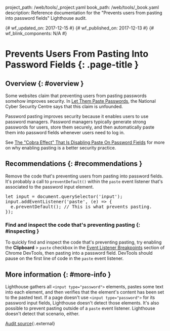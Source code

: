project_path: /web/tools/_project.yaml
book_path: /web/tools/_book.yaml
description: Reference documentation for the "Prevents users from pasting into password fields" Lighthouse audit.

{# wf_updated_on: 2017-12-15 #}
{# wf_published_on: 2017-12-13 #}
{# wf_blink_components: N/A #}

# Prevents Users From Pasting Into Password Fields  {: .page-title }

## Overview {: #overview }

Some websites claim that preventing users from pasting passwords somehow improves security. In
[Let Them Paste Passwords][LTPP], the National Cyber Security Centre says that this claim is
unfounded.

[LTPP]: https://www.ncsc.gov.uk/blog-post/let-them-paste-passwords

Password pasting improves security because it enables users to use password managers. Password
managers typically generate strong passwords for users, store them securely, and then
automatically paste them into password fields whenever users need to log in.

See [The "Cobra Effect" That Is Disabling Paste On Password Fields][Cobra] for more on why
enabling pasting is a better security practice.

[Cobra]: https://www.troyhunt.com/the-cobra-effect-that-is-disabling/

## Recommendations {: #recommendations }

Remove the code that's preventing users from pasting into password fields. It's probably a call
to `preventDefault()` within the `paste` event listener that's associated to the password
input element.

<pre class="prettyprint">let input = document.querySelector('input');
input.addEventListener('paste', (e) => {
  e.preventDefault(); // This is what prevents pasting.
});</pre>

### Find and inspect the code that's preventing pasting {: #inspecting }

To quickly find and inspect the code that's preventing pasting, try enabling the **Clipboard** >
`paste` checkbox in the [Event Listener Breakpoints][ELB] section of Chrome DevTools, then
pasting into a password field. DevTools should pause on the first line of code in the `paste`
event listener.

[ELB]: /web/tools/chrome-devtools/javascript/breakpoints#event-listeners

## More information {: #more-info }

Lighthouse gathers all `<input type="password">` elements, pastes some text into each element,
and then verifies that the element's content has been set to the pasted text. If a page
doesn't use `<input type="password">` for its password input fields, Lighthouse doesn't detect
those elements. It's also possible to prevent pasting outside of a `paste` event listener.
Lighthouse doesn't detect that scenario, either.

[Audit source][src]{:.external}

[src]: https://github.com/GoogleChrome/lighthouse/blob/master/lighthouse-core/audits/dobetterweb/password-inputs-can-be-pasted-into.js
